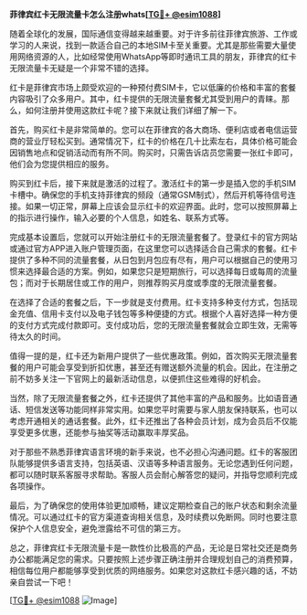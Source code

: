 **菲律宾红卡无限流量卡怎么注册whats[[TG💪+ @esim1088](https://t.me/s/esim1088)]**

随着全球化的发展，国际通信变得越来越重要。对于许多前往菲律宾旅游、工作或学习的人来说，找到一款适合自己的本地SIM卡至关重要。尤其是那些需要大量使用网络资源的人，比如经常使用WhatsApp等即时通讯工具的朋友，菲律宾的红卡无限流量卡无疑是一个非常不错的选择。

红卡是菲律宾市场上颇受欢迎的一种预付费SIM卡，它以低廉的价格和丰富的套餐内容吸引了众多用户。其中，红卡提供的无限流量套餐尤其受到用户的青睐。那么，如何注册并使用这款红卡呢？接下来就让我们详细了解一下。

首先，购买红卡是非常简单的。您可以在菲律宾的各大商场、便利店或者电信运营商的营业厅轻松买到。通常情况下，红卡的价格在几十比索左右，具体价格可能会因销售地点和促销活动而有所不同。购买时，只需告诉店员您需要一张红卡即可，他们会为您提供相应的服务。

购买到红卡后，接下来就是激活的过程了。激活红卡的第一步是插入您的手机SIM卡槽中。确保您的手机支持菲律宾的频段（通常GSM制式），然后开机等待信号连接。如果一切正常，屏幕上应该会显示红卡的欢迎界面。此时，您可以按照屏幕上的指示进行操作，输入必要的个人信息，如姓名、联系方式等。

完成基本设置后，您就可以开始注册红卡的无限流量套餐了。登录红卡的官方网站或通过官方APP进入账户管理页面，在这里您可以选择适合自己需求的套餐。红卡提供了多种不同的流量套餐，从日包到月包应有尽有，用户可以根据自己的使用习惯来选择最合适的方案。例如，如果您只是短期旅行，可以选择每日或每周的流量包；而对于长期居住或工作的用户，则推荐购买月度或季度的无限流量套餐。

在选择了合适的套餐之后，下一步就是支付费用。红卡支持多种支付方式，包括现金充值、信用卡支付以及电子钱包等多种便捷的方式。根据个人喜好选择一种方便的支付方式完成付款即可。支付成功后，您的无限流量套餐就会立即生效，无需等待太久的时间。

值得一提的是，红卡还为新用户提供了一些优惠政策。例如，首次购买无限流量套餐的用户可能会享受到折扣优惠，甚至还有赠送额外流量的机会。因此，在注册之前不妨多关注一下官网上的最新活动信息，以便抓住这些难得的好机会。

当然，除了无限流量套餐之外，红卡还提供了其他丰富的产品和服务。比如语音通话、短信发送等功能同样非常实用。如果您平时需要与家人朋友保持联系，也可以考虑开通相关的通话套餐。此外，红卡还推出了各种会员计划，成为会员后不仅能享受更多优惠，还能参与抽奖等活动赢取丰厚奖品。

对于那些不熟悉菲律宾语言环境的新手来说，也不必担心沟通问题。红卡的客服团队能够提供多语言支持，包括英语、汉语等多种语言服务。无论您遇到任何问题，都可以随时联系客服寻求帮助。客服人员会耐心解答您的疑问，并指导您顺利完成各项操作。

最后，为了确保您的使用体验更加顺畅，建议定期检查自己的账户状态和剩余流量情况。可以通过红卡的官方渠道查询相关信息，及时续费以免断网。同时也要注意保护个人信息安全，避免泄露给不可信的第三方。

总之，菲律宾红卡无限流量卡是一款性价比极高的产品，无论是日常社交还是商务办公都能满足您的需求。只要按照上述步骤正确注册并合理规划自己的消费预算，相信每位用户都能够享受到优质的网络服务。如果您对这款红卡感兴趣的话，不妨亲自尝试一下吧！

[[TG💪+ @esim1088](https://t.me/s/esim1088) ![Image](https://i.postimg.cc/4NQfJmqS/Snipaste-2025-05-13-00-14-12.png)]
